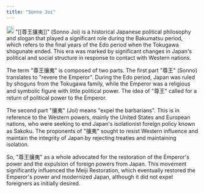 ```yaml
---
title: "Sonno Joi"
---
```


<img src='https://scrapbox.io/api/pages/nishio/GPT/icon' alt='GPT.icon' height="19.5"/> "[[尊王攘夷]]" (Sonno Joi) is a historical Japanese political philosophy and slogan that played a significant role during the Bakumatsu period, which refers to the final years of the Edo period when the Tokugawa shogunate ended. This era was marked by significant changes in Japan's political and social structure in response to contact with Western nations.

The term "尊王攘夷" is composed of two parts. The first part "尊王" (Sonno) translates to "revere the Emperor". During the Edo period, Japan was ruled by shoguns from the Tokugawa family, while the Emperor was a religious and symbolic figure with little political power. The idea of "尊王" called for a return of political power to the Emperor.

The second part "攘夷" (Joi) means "expel the barbarians". This is in reference to the Western powers, mainly the United States and European nations, who were seeking to end Japan's isolationist foreign policy known as Sakoku. The proponents of "攘夷" sought to resist Western influence and maintain the integrity of Japan by rejecting treaties and maintaining isolation.

So, "尊王攘夷" as a whole advocated for the restoration of the Emperor's power and the expulsion of foreign powers from Japan. This movement significantly influenced the Meiji Restoration, which eventually restored the Emperor's power and modernized Japan, although it did not expel foreigners as initially desired.